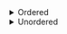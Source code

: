 <details>
  <summary>Ordered</summary>
   
1. Lait
2. Pain
3. Eau
   1. Plate
   2. Gaseuse
  </details>
  
  <details>
   <summary>Unordered</summary>
   
* Ala
* Bala
  * Bala portocala
  * Bala kukeala
</details>
